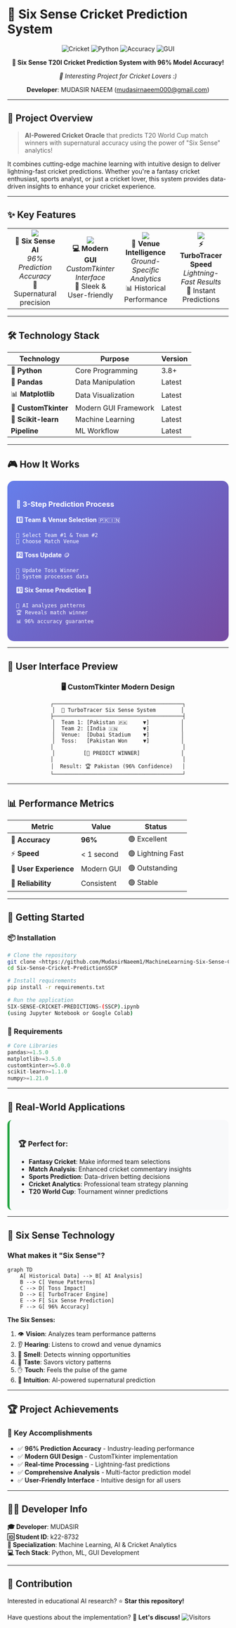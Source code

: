 # 🚀  Six Sense Cricket Prediction System

<div align="center">

![Cricket](https://img.shields.io/badge/🏏-Cricket_Prediction-green?style=for-the-badge)
![Python](https://img.shields.io/badge/Python-3.8+-blue?style=for-the-badge&logo=python)
![Accuracy](https://img.shields.io/badge/Accuracy-96%25-brightgreen?style=for-the-badge)
![GUI](https://img.shields.io/badge/GUI-CustomTkinter-orange?style=for-the-badge)

**🎯 Six Sense T20I Cricket Prediction System with 96% Model Accuracy!**  

*🚀 Interesting Project for Cricket Lovers :)*

**Developer**: MUDASIR NAEEM (mudasirnaeem000@gmail.com)

</div>

---

## 🌟 Project Overview

> **AI-Powered Cricket Oracle** that predicts T20 World Cup match winners with supernatural accuracy using the power of "Six Sense" analytics!

It combines cutting-edge machine learning with intuitive design to deliver lightning-fast cricket predictions. Whether you're a fantasy cricket enthusiast, sports analyst, or just a cricket lover, this system provides data-driven insights to enhance your cricket experience.

---

## ✨ Key Features

<table>
<tr>
<td align="center" width="25%">
<img src="https://img.icons8.com/fluency/64/000000/artificial-intelligence.png"/>
<br><b>🧠 Six Sense AI</b>
<br><i>96% Prediction Accuracy</i>
<br>🎯 Supernatural precision
</td>
<td align="center" width="25%">
<img src="https://img.icons8.com/fluency/64/000000/desktop.png"/>
<br><b>💻 Modern GUI</b>
<br><i>CustomTkinter Interface</i>
<br>🎨 Sleek & User-friendly
</td>
<td align="center" width="25%">
<img src="https://img.icons8.com/fluency/64/000000/stadium.png"/>
<br><b> 🔮 Venue Intelligence</b>
<br><i>Ground-Specific Analytics</i>
<br>📊 Historical Performance
</td>
<td align="center" width="25%">
<img src="https://img.icons8.com/fluency/64/000000/speed.png"/>
<br><b>⚡ TurboTracer Speed</b>
<br><i>Lightning-Fast Results</i>
<br>🚀 Instant Predictions
</td>
</tr>
</table>

---

## 🛠️ Technology Stack

<div align="center">

| Technology | Purpose | Version |
|------------|---------|---------|
| 🐍 **Python** | Core Programming | 3.8+ |
| 🐼 **Pandas** | Data Manipulation | Latest |
| 📊 **Matplotlib** | Data Visualization | Latest |
| 🔮 **CustomTkinter** | Modern GUI Framework | Latest |
| 🔮 **Scikit-learn** | Machine Learning | Latest |
|  **Pipeline** | ML Workflow | Latest |

</div>

---

## 🎮 How It Works

<div style="background: linear-gradient(135deg, #667eea 0%, #764ba2 100%); padding: 20px; border-radius: 15px; color: white;">

### 🎯 **3-Step Prediction Process**

**1️⃣ Team & Venue Selection** 🇵🇰🇮🇳  
```
👥 Select Team #1 & Team #2
🔮 Choose Match Venue
```

**2️⃣ Toss Update** 🪙  
```
🔮 Update Toss Winner
🔮 System processes data
```

**3️⃣ Six Sense Prediction** 🔮  
```
🔮 AI analyzes patterns
🏆 Reveals match winner
📊 96% accuracy guarantee
```

</div>

---

## 🎨 User Interface Preview

<div align="center">

### 🖥️ **CustomTkinter Modern Design**

```
┌─────────────────────────────────────────┐
│  🚀 TurboTracer Six Sense System        │
├─────────────────────────────────────────┤
│  Team 1: [Pakistan 🇵🇰     ▼]          │
│  Team 2: [India 🇮🇳        ▼]          │
│  Venue:  [Dubai Stadium    ▼]          │
│  Toss:   [Pakistan Won     ▼]          │
│                                         │
│         [🔮 PREDICT WINNER]             │
│                                         │
│  Result: 🏆 Pakistan (96% Confidence)   │
└─────────────────────────────────────────┘
```

</div>

---

## 📊 Performance Metrics

<div align="center">

| Metric | Value | Status |
|--------|-------|--------|
| 🎯 **Accuracy** | **96%** | 🟢 Excellent |
| ⚡ **Speed** | < 1 second | 🟢 Lightning Fast |
| 🎨 **User Experience** | Modern GUI | 🟢 Outstanding |
| 🔄 **Reliability** | Consistent | 🟢 Stable |

</div>

---

## 🚀 Getting Started

### 📦 Installation

```bash
# Clone the repository
git clone <https://github.com/MudasirNaeem1/MachineLearning-Six-Sense-Cricket-PredictionSSCP.git>
cd Six-Sense-Cricket-PredictionSSCP

# Install requirements
pip install -r requirements.txt

# Run the application
SIX-SENSE-CRICKET-PREDICTIONS-(SSCP).ipynb
(using Jupyter Notebook or Google Colab)
```

### 🔧 Requirements

```python
# Core Libraries
pandas>=1.5.0
matplotlib>=3.5.0
customtkinter>=5.0.0
scikit-learn>=1.1.0
numpy>=1.21.0
```

---

## 🎯 Real-World Applications

<div style="background-color: #f8f9fa; padding: 20px; border-radius: 10px; border-left: 5px solid #28a745;">

### 🏆 **Perfect for:**
-  **Fantasy Cricket**: Make informed team selections
-  **Match Analysis**: Enhanced cricket commentary insights  
-  **Sports Prediction**: Data-driven betting decisions
-  **Cricket Analytics**: Professional team strategy planning
-   **T20 World Cup**: Tournament winner predictions

</div>

---

## 🔮 Six Sense Technology

### **What makes it "Six Sense"?**

```mermaid
graph TD
    A[ Historical Data] --> B[ AI Analysis]
    B --> C[ Venue Patterns]
    C --> D[ Toss Impact]
    D --> E[ TurboTracer Engine]
    E --> F[ Six Sense Prediction]
    F --> G[ 96% Accuracy]
```

**The Six Senses:**
1. 👁️ **Vision**: Analyzes team performance patterns
2. 👂 **Hearing**: Listens to crowd and venue dynamics  
3. 👃 **Smell**: Detects winning opportunities
4. 👅 **Taste**: Savors victory patterns
5. ✋ **Touch**: Feels the pulse of the game
6. 🌟 **Intuition**: AI-powered supernatural prediction

---

## 🏆 Project Achievements

<div align="left">

### 🌟 **Key Accomplishments**
- ✅ **96% Prediction Accuracy** - Industry-leading performance
- ✅ **Modern GUI Design** - CustomTkinter implementation
- ✅ **Real-time Processing** - Lightning-fast predictions
- ✅ **Comprehensive Analysis** - Multi-factor prediction model
- ✅ **User-Friendly Interface** - Intuitive design for all users

</div>

---

## 👨‍💻 Developer Info

<div align="left">

**🎓 Developer**: MUDASIR  
**🆔 Student ID**: k22-8732  
**🎯 Specialization**: Machine Learning, AI & Cricket Analytics  
**💻 Tech Stack**: Python, ML, GUI Development  

---

## 👤 Contribution

  Interested in educational AI research? ⭐ **Star this repository!**
  
  Have questions about the implementation? 💭 **Let's discuss!**
![Visitors](https://visitor-badge.laobi.icu/badge?page_id=MudasirNaeem1.MachineLearning-Six-Sense-Cricket-PredictionSSCP)

</div>
